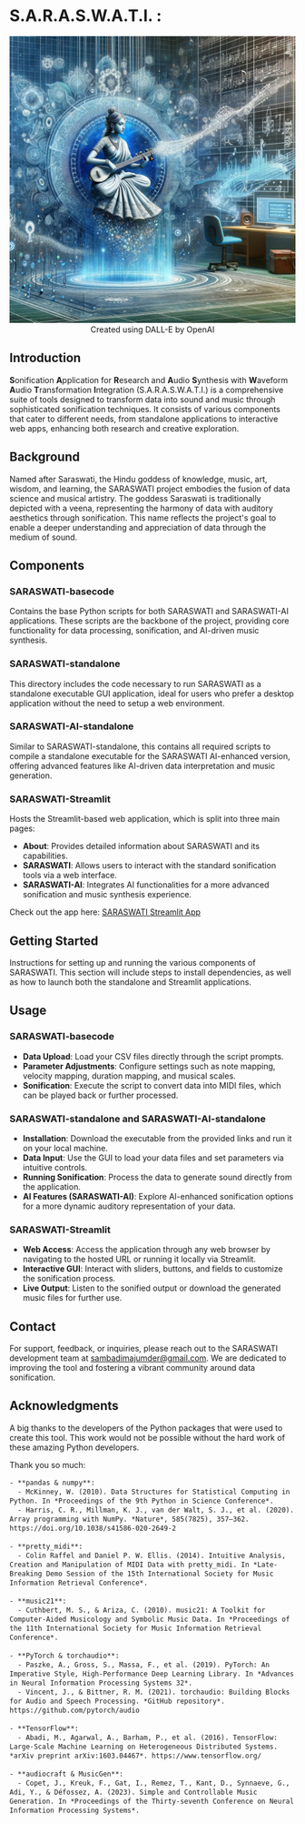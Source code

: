 # S.A.R.A.S.W.A.T.I. :

<p align="center">
  <img src="https://raw.githubusercontent.com/SamMajumder/SARASWATI/main/SARASWATI.webp" alt="Concept Image">
  <br>
  Created using DALL-E by OpenAI
</p>

## Introduction
**S**onification **A**pplication for **R**esearch and **A**udio **S**ynthesis with **W**aveform **A**udio **T**ransformation **I**ntegration (S.A.R.A.S.W.A.T.I.) is a comprehensive suite of tools designed to transform data into sound and music through sophisticated sonification techniques. It consists of various components that cater to different needs, from standalone applications to interactive web apps, enhancing both research and creative exploration.

## Background
Named after Saraswati, the Hindu goddess of knowledge, music, art, wisdom, and learning, the SARASWATI project embodies the fusion of data science and musical artistry. The goddess Saraswati is traditionally depicted with a veena, representing the harmony of data with auditory aesthetics through sonification. This name reflects the project's goal to enable a deeper understanding and appreciation of data through the medium of sound.

## Components
### SARASWATI-basecode
Contains the base Python scripts for both SARASWATI and SARASWATI-AI applications. These scripts are the backbone of the project, providing core functionality for data processing, sonification, and AI-driven music synthesis.

### SARASWATI-standalone
This directory includes the code necessary to run SARASWATI as a standalone executable GUI application, ideal for users who prefer a desktop application without the need to setup a web environment.

### SARASWATI-AI-standalone
Similar to SARASWATI-standalone, this contains all required scripts to compile a standalone executable for the SARASWATI AI-enhanced version, offering advanced features like AI-driven data interpretation and music generation.

### SARASWATI-Streamlit
Hosts the Streamlit-based web application, which is split into three main pages:
- **About**: Provides detailed information about SARASWATI and its capabilities.
- **SARASWATI**: Allows users to interact with the standard sonification tools via a web interface.
- **SARASWATI-AI**: Integrates AI functionalities for a more advanced sonification and music synthesis experience.

Check out the app here: [SARASWATI Streamlit App](https://saraswati-ai.streamlit.app/)

## Getting Started
Instructions for setting up and running the various components of SARASWATI. This section will include steps to install dependencies, as well as how to launch both the standalone and Streamlit applications.

## Usage
### SARASWATI-basecode
- **Data Upload**: Load your CSV files directly through the script prompts.
- **Parameter Adjustments**: Configure settings such as note mapping, velocity mapping, duration mapping, and musical scales.
- **Sonification**: Execute the script to convert data into MIDI files, which can be played back or further processed.

### SARASWATI-standalone and SARASWATI-AI-standalone
- **Installation**: Download the executable from the provided links and run it on your local machine.
- **Data Input**: Use the GUI to load your data files and set parameters via intuitive controls.
- **Running Sonification**: Process the data to generate sound directly from the application.
- **AI Features (SARASWATI-AI)**: Explore AI-enhanced sonification options for a more dynamic auditory representation of your data.

### SARASWATI-Streamlit
- **Web Access**: Access the application through any web browser by navigating to the hosted URL or running it locally via Streamlit.
- **Interactive GUI**: Interact with sliders, buttons, and fields to customize the sonification process.
- **Live Output**: Listen to the sonified output or download the generated music files for further use.


## Contact
For support, feedback, or inquiries, please reach out to the SARASWATI development team at [sambadimajumder@gmail.com](mailto:sambadimajumder@gmail.com). We are dedicated to improving the tool and fostering a vibrant community around data sonification.

## Acknowledgments

A big thanks to the developers of the Python packages that were used to create this tool. This work would not be possible without the hard work of these amazing Python developers.

Thank you so much: 

    - **pandas & numpy**:
      - McKinney, W. (2010). Data Structures for Statistical Computing in Python. In *Proceedings of the 9th Python in Science Conference*.
      - Harris, C. R., Millman, K. J., van der Walt, S. J., et al. (2020). Array programming with NumPy. *Nature*, 585(7825), 357–362. https://doi.org/10.1038/s41586-020-2649-2

    - **pretty_midi**:
      - Colin Raffel and Daniel P. W. Ellis. (2014). Intuitive Analysis, Creation and Manipulation of MIDI Data with pretty_midi. In *Late-Breaking Demo Session of the 15th International Society for Music Information Retrieval Conference*.

    - **music21**:
      - Cuthbert, M. S., & Ariza, C. (2010). music21: A Toolkit for Computer-Aided Musicology and Symbolic Music Data. In *Proceedings of the 11th International Society for Music Information Retrieval Conference*.

    - **PyTorch & torchaudio**:
      - Paszke, A., Gross, S., Massa, F., et al. (2019). PyTorch: An Imperative Style, High-Performance Deep Learning Library. In *Advances in Neural Information Processing Systems 32*.
      - Vincent, J., & Bittner, R. M. (2021). torchaudio: Building Blocks for Audio and Speech Processing. *GitHub repository*. https://github.com/pytorch/audio

    - **TensorFlow**:
      - Abadi, M., Agarwal, A., Barham, P., et al. (2016). TensorFlow: Large-Scale Machine Learning on Heterogeneous Distributed Systems. *arXiv preprint arXiv:1603.04467*. https://www.tensorflow.org/

    - **audiocraft & MusicGen**:
      - Copet, J., Kreuk, F., Gat, I., Remez, T., Kant, D., Synnaeve, G., Adi, Y., & Défossez, A. (2023). Simple and Controllable Music Generation. In *Proceedings of the Thirty-seventh Conference on Neural Information Processing Systems*.
